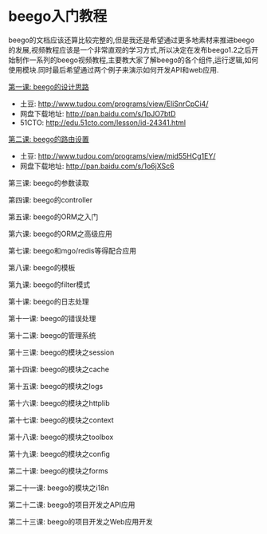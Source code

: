 beego入门教程
========

beego的文档应该还算比较完整的,但是我还是希望通过更多地素材来推进beego的发展,视频教程应该是一个非常直观的学习方式,所以决定在发布beego1.2之后开始制作一系列的beego视频教程,主要教大家了解beego的各个组件,运行逻辑,如何使用模块.同时最后希望通过两个例子来演示如何开发API和web应用.

[第一课: beego的设计思路](http://go-talks.appspot.com/github.com/beego/tutorial/zh/1/why_beego.slide)
  - 土豆: http://www.tudou.com/programs/view/EliSnrCpCi4/
  - 网盘下载地址: http://pan.baidu.com/s/1pJO7btD
  - 51CTO: http://edu.51cto.com/lesson/id-24341.html

[第二课: beego的路由设置](http://go-talks.appspot.com/github.com/beego/tutorial/zh/2/router.slide)
  - 土豆: http://www.tudou.com/programs/view/mid55HCg1EY/
  - 网盘下载地址: http://pan.baidu.com/s/1o6jXSc6

第三课: beego的参数读取

第四课: beego的controller

第五课: beego的ORM之入门

第六课: beego的ORM之高级应用

第七课: beego和mgo/redis等得配合应用

第八课: beego的模板

第九课: beego的filter模式

第十课: beego的日志处理

第十一课: beego的错误处理

第十二课: beego的管理系统

第十三课: beego的模块之session

第十四课: beego的模块之cache

第十五课: beego的模块之logs

第十六课: beego的模块之httplib

第十七课: beego的模块之context

第十八课: beego的模块之toolbox

第十九课: beego的模块之config

第二十课: beego的模块之forms

第二十一课: beego的模块之i18n

第二十二课: beego的项目开发之API应用

第二十三课: beego的项目开发之Web应用开发
